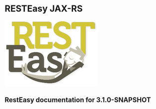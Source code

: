 # RESTEasy JAX-RS #

![RestEasy logo](/resteasy_logo_300x.png)

## RestEasy documentation for 3.1.0-SNAPSHOT ##
